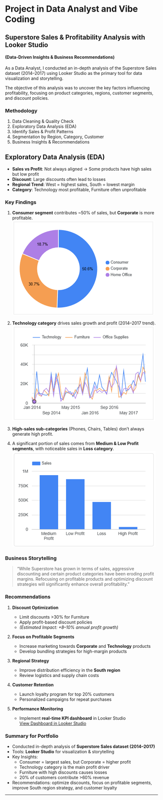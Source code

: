 # Project in Data Analyst and Vibe Coding

## Superstore Sales & Profitability Analysis with Looker Studio
#### (Data-Driven Insights & Business Recommendations)
As a Data Analyst, I conducted an in-depth analysis of the Superstore Sales dataset (2014–2017) using Looker Studio as the primary tool for data visualization and storytelling.

The objective of this analysis was to uncover the key factors influencing profitability, focusing on product categories, regions, customer segments, and discount policies.

### Methodology
1. Data Cleaning & Quality Check  
2. Exploratory Data Analysis (EDA)  
3. Identify Sales & Profit Patterns  
4. Segmentation by Region, Category, Customer  
5. Business Insights & Recommendations  

## Exploratory Data Analysis (EDA)
- **Sales vs Profit**: Not always aligned → Some products have high sales but low profit  
- **Discount**: Large discounts often lead to losses  
- **Regional Trend**: West = highest sales, South = lowest margin  
- **Category**: Technology most profitable, Furniture often unprofitable  

### Key Findings
1. **Consumer segment** contributes ~50% of sales, but **Corporate** is more profitable.  
   ![Segment by Sales](images/segment_by_sales.png)  

2. **Technology category** drives sales growth and profit (2014–2017 trend).  
   ![Sales over Time by Category](images/sales_over_time_by_category.png)  

3. **High-sales sub-categories** (Phones, Chairs, Tables) don’t always generate high profit.  

4. A significant portion of sales comes from **Medium & Low Profit segments**, with noticeable sales in **Loss category**.  
   ![Sales by Profit Segment](images/sales_by_profit_segment.png)  

### Business Storytelling
> “While Superstore has grown in terms of sales, aggressive discounting and certain product categories have been eroding profit margins. Refocusing on profitable products and optimizing discount strategies will significantly enhance overall profitability.”

### Recommendations
1. **Discount Optimization**  
   - Limit discounts >30% for Furniture  
   - Apply profit-based discount policies  
   - *(Estimated Impact: +8–10% annual profit growth)*   

2. **Focus on Profitable Segments**  
   - Increase marketing towards **Corporate** and **Technology** products  
   - Develop bundling strategies for high-margin products  

3. **Regional Strategy**  
   - Improve distribution efficiency in the **South region**  
   - Review logistics and supply chain costs  

4. **Customer Retention**  
   - Launch loyalty program for top 20% customers  
   - Personalized campaigns for repeat purchases  

5. **Performance Monitoring**  
   - Implement **real-time KPI dashboard** in Looker Studio  
   [View Dashboard in Looker Studio](https://lookerstudio.google.com/reporting/27cf1dc1-394c-45e3-b4e9-b79a861d6acb)

### Summary for Portfolio
- Conducted in-depth analysis of **Superstore Sales dataset (2014–2017)**  
- Tools: **Looker Studio** for visualization & storytelling  
- Key Insights:  
  - Consumer = largest sales, but Corporate = higher profit  
  - Technology category is the main profit driver  
  - Furniture with high discounts causes losses  
  - 20% of customers contribute >60% revenue  
- Recommendations: optimize discounts, focus on profitable segments, improve South region strategy, and customer loyalty
---
 

